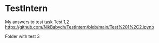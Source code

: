 # TestIntern
My answers to test task
Test 1,2 https://github.com/NikBabych/TestIntern/blob/main/Test%201%2C2.ipynb

Folder with test 3 
